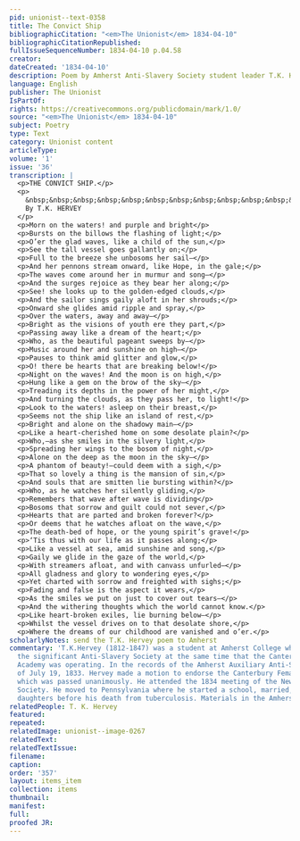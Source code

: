 ```yaml
---
pid: unionist--text-0358
title: The Convict Ship
bibliographicCitation: "<em>The Unionist</em> 1834-04-10"
bibliographicCitationRepublished: 
fullIssueSequenceNumber: 1834-04-10 p.04.58
creator: 
dateCreated: '1834-04-10'
description: Poem by Amherst Anti-Slavery Society student leader T.K. Hervey
language: English
publisher: The Unionist
IsPartOf: 
rights: https://creativecommons.org/publicdomain/mark/1.0/
source: "<em>The Unionist</em> 1834-04-10"
subject: Poetry
type: Text
category: Unionist content
articleType: 
volume: '1'
issue: '36'
transcription: |
  <p>THE CONVICT SHIP.</p>
  <p>
    &nbsp;&nbsp;&nbsp;&nbsp;&nbsp;&nbsp;&nbsp;&nbsp;&nbsp;&nbsp;&nbsp;&nbsp;&nbsp;&nbsp;&nbsp;&nbsp;&nbsp;&nbsp;&nbsp;&nbsp;&nbsp;&nbsp;&nbsp;
    By T.K. HERVEY
  </p>
  <p>Morn on the waters! and purple and bright</p>
  <p>Bursts on the billows the flashing of light;</p>
  <p>O’er the glad waves, like a child of the sun,</p>
  <p>See the tall vessel goes gallantly on;</p>
  <p>Full to the breeze she unbosoms her sail—</p>
  <p>And her pennons stream onward, like Hope, in the gale;</p>
  <p>The waves come around her in murmur and song—</p>
  <p>And the surges rejoice as they bear her along;</p>
  <p>See! she looks up to the golden-edged clouds,</p>
  <p>And the sailor sings gaily aloft in her shrouds;</p>
  <p>Onward she glides amid ripple and spray,</p>
  <p>Over the waters, away and away—</p>
  <p>Bright as the visions of youth ere they part,</p>
  <p>Passing away like a dream of the heart;</p>
  <p>Who, as the beautiful pageant sweeps by—</p>
  <p>Music around her and sunshine on high—</p>
  <p>Pauses to think amid glitter and glow,</p>
  <p>O! there be hearts that are breaking below!</p>
  <p>Night on the waves! And the moon is on high,</p>
  <p>Hung like a gem on the brow of the sky—</p>
  <p>Treading its depths in the power of her might,</p>
  <p>And turning the clouds, as they pass her, to light!</p>
  <p>Look to the waters! asleep on their breast,</p>
  <p>Seems not the ship like an island of rest,</p>
  <p>Bright and alone on the shadowy main—</p>
  <p>Like a heart-cherished home on some desolate plain?</p>
  <p>Who,—as she smiles in the silvery light,</p>
  <p>Spreading her wings to the bosom of night,</p>
  <p>Alone on the deep as the moon in the sky—</p>
  <p>A phantom of beauty!—could deem with a sigh,</p>
  <p>That so lovely a thing is the mansion of sin,</p>
  <p>And souls that are smitten lie bursting within?</p>
  <p>Who, as he watches her silently gliding,</p>
  <p>Remembers that wave after wave is dividing</p>
  <p>Bosoms that sorrow and guilt could not sever,</p>
  <p>Hearts that are parted and broken forever?</p>
  <p>Or deems that he watches afloat on the wave,</p>
  <p>The death-bed of hope, or the young spirit’s grave!</p>
  <p>‘Tis thus with our life as it passes along;</p>
  <p>Like a vessel at sea, amid sunshine and song,</p>
  <p>Gaily we glide in the gaze of the world,</p>
  <p>With streamers afloat, and with canvass unfurled—</p>
  <p>All gladness and glory to wondering eyes,</p>
  <p>Yet charted with sorrow and freighted with sighs;</p>
  <p>Fading and false is the aspect it wears,</p>
  <p>As the smiles we put on just to cover out tears—</p>
  <p>And the withering thoughts which the world cannot know.</p>
  <p>Like heart-broken exiles, lie burning below—</p>
  <p>Whilst the vessel drives on to that desolate shore,</p>
  <p>Where the dreams of our childhood are vanished and o’er.</p>
scholarlyNotes: send the T.K. Hervey poem to Amherst
commentary: 'T.K.Hervey (1812-1847) was a student at Amherst College who organized
  the significant Anti-Slavery Society at the same time that the Canterbury Female
  Academy was operating. In the records of the Amherst Auxiliary Anti-Slavery Society
  of July 19, 1833. Hervey made a motion to endorse the Canterbury Female Academy,
  which was passed unanimously. He attended the 1834 meeting of the New-England Anti-Slavery
  Society. He moved to Pennsylvania where he started a school, married, and had three
  daughters before his death from tuberculosis. Materials in the Amherst College Archives. '
relatedPeople: T. K. Hervey
featured: 
repeated: 
relatedImage: unionist--image-0267
relatedText: 
relatedTextIssue: 
filename: 
caption: 
order: '357'
layout: items_item
collection: items
thumbnail: 
manifest: 
full: 
proofed JR: 
---
```

